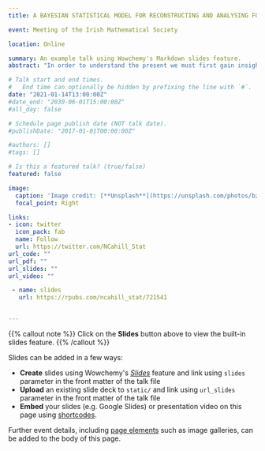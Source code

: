 ```yaml
---
title: A BAYESIAN STATISTICAL MODEL FOR RECONSTRUCTING AND ANALYSING FORMER SEA LEVELS

event: Meeting of the Irish Mathematical Society

location: Online

summary: An example talk using Wowchemy's Markdown slides feature.
abstract: "In order to understand the present we must first gain insight into the past. Therefore, to understand and have historical context for current rates of sea-level rise we need to be informed about past changes that have occurred. Sea-level reconstructions can provide this information by giving us insight into the magnitude and rates of past sea levels. We have produced sea-level reconstructions along the U.S Atlantic East coast using biological and geochemical sea-level indicators preserved in dated cores of salt-marsh sediment. I have developed statistical models that can help us to bridge the gap between the information held in these raw proxy data and a high-resolution sea-level reconstruction. Using a Bayesian framework for these models aids in the understanding and quantification of the uncertainty that is inherent in these data and the resulting records of former sea levels. I present A Bayesian transfer function modeling approach that is used to produce reconstructions of past sea level through the calibration of a biological proxy (e.g., foraminifera) into tidal elevation. The first step in the transfer function approach is building a model that captures the relationship between a biological proxy and tidal elevation in a modern environment. The second step uses this relationship to produce estimates of paleo-tidal elevation with uncertainty for each layer in a sediment core. Additional proxies (e.g., δ13 C) can be used to further constrain these estimates and potentially reduce uncertainty. Combining output from the Bayesian transfer function with a core chronology provides us with a reconstruction of relative sea level through time. With the aim of estimating rates of sea-level change, reconstructions are analyzed using an errors-in-variables integrated Gaussian process model. Ultimately, through the combination of these statistical models we can capture the continuous and dynamic evolution of rates of RSL change with a full consideration and propagation of available uncertainties. Results show that 20th century sea-level rise along the U.S. Atlantic coast is the highest it’s been in at least the last 15 centuries."

# Talk start and end times.
#   End time can optionally be hidden by prefixing the line with `#`.
date: "2021-01-14T13:00:00Z"
#date_end: "2030-06-01T15:00:00Z"
#all_day: false

# Schedule page publish date (NOT talk date).
#publishDate: "2017-01-01T00:00:00Z"

#authors: []
#tags: []

# Is this a featured talk? (true/false)
featured: false

image:
  caption: 'Image credit: [**Unsplash**](https://unsplash.com/photos/bzdhc5b3Bxs)'
  focal_point: Right

links:
- icon: twitter
  icon_pack: fab
  name: Follow
  url: https://twitter.com/NCahill_Stat
url_code: ""
url_pdf: ""
url_slides: ""
url_video: ""

 - name: slides
   url: https://rpubs.com/ncahill_stat/721541


---
```


{{% callout note %}}
Click on the **Slides** button above to view the built-in slides feature.
{{% /callout %}}

Slides can be added in a few ways:

- **Create** slides using Wowchemy's [*Slides*](https://wowchemy.com/docs/managing-content/#create-slides) feature and link using `slides` parameter in the front matter of the talk file
- **Upload** an existing slide deck to `static/` and link using `url_slides` parameter in the front matter of the talk file
- **Embed** your slides (e.g. Google Slides) or presentation video on this page using [shortcodes](https://wowchemy.com/docs/writing-markdown-latex/).

Further event details, including [page elements](https://wowchemy.com/docs/writing-markdown-latex/) such as image galleries, can be added to the body of this page.
